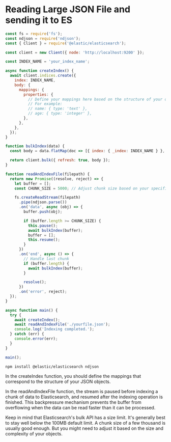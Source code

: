 # Reading Large JSON File and sending it to ES

```Javascript
const fs = require('fs');
const ndjson = require('ndjson');
const { Client } = require('@elastic/elasticsearch');

const client = new Client({ node: 'http://localhost:9200' });

const INDEX_NAME = 'your_index_name';

async function createIndex() {
  await client.indices.create({
    index: INDEX_NAME,
    body: {
      mappings: {
        properties: {
          // Define your mappings here based on the structure of your objects
          // For example:
          // name: { type: 'text' },
          // age: { type: 'integer' },
        },
      },
    },
  });
}

function bulkIndex(data) {
  const body = data.flatMap(doc => [{ index: { _index: INDEX_NAME } }, doc]);

  return client.bulk({ refresh: true, body });
}

function readAndIndexFile(filepath) {
  return new Promise((resolve, reject) => {
    let buffer = [];
    const CHUNK_SIZE = 5000; // Adjust chunk size based on your specific use case

    fs.createReadStream(filepath)
      .pipe(ndjson.parse())
      .on('data', async (obj) => {
        buffer.push(obj);

        if (buffer.length >= CHUNK_SIZE) {
          this.pause();
          await bulkIndex(buffer);
          buffer = [];
          this.resume();
        }
      })
      .on('end', async () => {
        // Handle last chunk
        if (buffer.length) {
          await bulkIndex(buffer);
        }

        resolve();
      })
      .on('error', reject);
  });
}

async function main() {
  try {
    await createIndex();
    await readAndIndexFile('./yourfile.json');
    console.log('Indexing completed.');
  } catch (err) {
    console.error(err);
  }
}

main();
```
```Shell
npm install @elastic/elasticsearch ndjson
```
In the createIndex function, you should define the mappings that correspond to the structure of your JSON objects.

In the readAndIndexFile function, the stream is paused before indexing a chunk of data to Elasticsearch, and resumed after the indexing operation is finished. This backpressure mechanism prevents the buffer from overflowing when the data can be read faster than it can be processed.

Keep in mind that Elasticsearch's bulk API has a size limit. It's generally best to stay well below the 100MB default limit. A chunk size of a few thousand is usually good enough. But you might need to adjust it based on the size and complexity of your objects.
